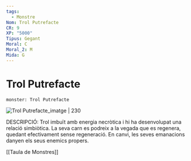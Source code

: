 ```yaml
---
tags:
  - Monstre
Nom: Trol Putrefacte
CR: 9
XP: "5000"
Tipus: Gegant
Moral: C
Moral_2: M
Mida: G
---
```

# Trol Putrefacte

```statblock
monster: Trol Putrefacte
```

![Trol Putrefacte_imatge | 230](https://www.aidedd.org/dnd/images/rot-troll.jpg)

DESCRIPCIÓ: 
Trol imbuït amb energia necròtica i hi ha desenvolupat una relació simbiòtica. La seva carn es podreix a la vegada que es regenera, quedant efectivament sense regeneració. En canvi, les seves emanacions danyen els seus enemics propers.

[[Taula de Monstres]]